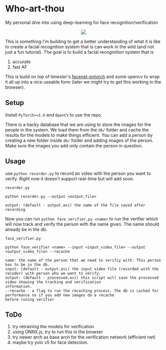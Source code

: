 # Who-art-thou
My personal dive into using deep-learning for face recognition/verification

<p align="center">
  <img src="https://github.com/jjmachan/Who-art-thou/blob/master/processed.gif" />
</p>

This is something I'm building to get a better understanding of what it is like to create a facial recognition system 
that is can work in the wild (and not just a fun tutorial). The goal is to build a facial recoginition system that is
1. accurate
2. fast AF

This is build on top of timesler's [facenet-pytorch](https://github.com/timesler/facenet-pytorch) and some opencv 
to wrap it all up into a nice useable form (later we might try to get this working in the browser). 

## Setup
Install `PyTorch>=1.6` and `OpenCV` to use the repo. 

There is a hacky database that we are using to store the images for the people in the system. We load them from the `db/` 
folder and cache the results for the models to make things efficient. You can add a person by creating a new folder 
inside `db/` folder and adding images of the person. Make sure the images you add only contain the person in question.

## Usage

use `python recorder.py` to record an video with the person you want to verify. Right now it doesn't support real-time 
but will add soon. 

```
recorder.py

python recorder.py --output <output_file>

output: (default - output.avi) the name of the file saved after recording
```

Now you can run `python face_verifier.py <name>` to run the verifier which will now track and verify the person
with the name given. The name should already be in the db. 

```
face_verifier.py

python face_verifier <name> --input <input_video_file> --output <output_video_file> --recache

name: the name of the person that we need to verifiy with. This person has to be in the db. 
input: (default - output.avi) the input video file (recorded with the recoder) with person who we want to verify.
output: (default - processed.avi) this script will save the processed video showing the tracking and verification
information.
--recache - a flag to run the recaching process. The db is cached for performance so if you add new images do a recache 
before runing verifier
```

## ToDo
1. try retraining the models for verification
2. using ONNX.js, try to run this in the browser
3. try newer arch as base arch for the verification network (efficient net)
4. maybe try yolo v5 for face detection. 

